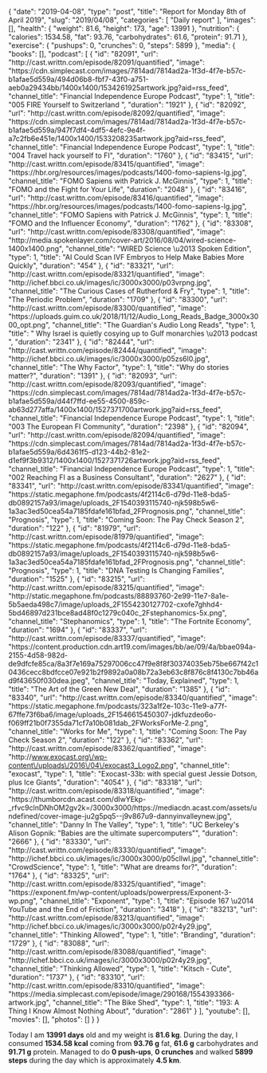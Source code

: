 {
    "date": "2019-04-08",
    "type": "post",
    "title": "Report for Monday 8th of April 2019",
    "slug": "2019\/04\/08",
    "categories": [
        "Daily report"
    ],
    "images": [],
    "health": {
        "weight": 81.6,
        "height": 173,
        "age": 13991
    },
    "nutrition": {
        "calories": 1534.58,
        "fat": 93.76,
        "carbohydrates": 61.6,
        "protein": 91.71
    },
    "exercise": {
        "pushups": 0,
        "crunches": 0,
        "steps": 5899
    },
    "media": {
        "books": [],
        "podcast": [
            {
                "id": "82091",
                "url": "http:\/\/cast.writtn.com\/episode\/82091\/quantified",
                "image": "https:\/\/cdn.simplecast.com\/images\/7814ad\/7814ad2a-1f3d-4f7e-b57c-b1afae5d559a\/494d06b8-fbf7-43f0-a751-aeb0a29434bb\/1400x1400\/1534261925artwork.jpg?aid=rss_feed",
                "channel_title": "Financial Independence Europe Podcast",
                "type": 1,
                "title": "005 FIRE Yourself to Switzerland ",
                "duration": "1921"
            },
            {
                "id": "82092",
                "url": "http:\/\/cast.writtn.com\/episode\/82092\/quantified",
                "image": "https:\/\/cdn.simplecast.com\/images\/7814ad\/7814ad2a-1f3d-4f7e-b57c-b1afae5d559a\/947f7df4-4df5-4efc-9e4f-a7c2fb6e451e\/1400x1400\/1533208235artwork.jpg?aid=rss_feed",
                "channel_title": "Financial Independence Europe Podcast",
                "type": 1,
                "title": "004 Travel hack yourself to FI",
                "duration": "1760"
            },
            {
                "id": "83415",
                "url": "http:\/\/cast.writtn.com\/episode\/83415\/quantified",
                "image": "https:\/\/hbr.org\/resources\/images\/podcasts\/1400-fomo-sapiens-lg.jpg",
                "channel_title": "FOMO Sapiens with Patrick J. McGinnis",
                "type": 1,
                "title": "FOMO and the Fight for Your Life",
                "duration": "2048"
            },
            {
                "id": "83416",
                "url": "http:\/\/cast.writtn.com\/episode\/83416\/quantified",
                "image": "https:\/\/hbr.org\/resources\/images\/podcasts\/1400-fomo-sapiens-lg.jpg",
                "channel_title": "FOMO Sapiens with Patrick J. McGinnis",
                "type": 1,
                "title": "FOMO and the Influencer Economy",
                "duration": "1762"
            },
            {
                "id": "83308",
                "url": "http:\/\/cast.writtn.com\/episode\/83308\/quantified",
                "image": "http:\/\/media.spokenlayer.com\/cover-art\/2016\/08\/04\/wired-science-1400x1400.png",
                "channel_title": "WIRED Science \u2013 Spoken Edition",
                "type": 1,
                "title": "AI Could Scan IVF Embryos to Help Make Babies More Quickly",
                "duration": "454"
            },
            {
                "id": "83321",
                "url": "http:\/\/cast.writtn.com\/episode\/83321\/quantified",
                "image": "http:\/\/ichef.bbci.co.uk\/images\/ic\/3000x3000\/p03vrpng.jpg",
                "channel_title": "The Curious Cases of Rutherford & Fry",
                "type": 1,
                "title": "The Periodic Problem",
                "duration": "1709"
            },
            {
                "id": "83300",
                "url": "http:\/\/cast.writtn.com\/episode\/83300\/quantified",
                "image": "https:\/\/uploads.guim.co.uk\/2018\/11\/12\/Audio_Long_Reads_Badge_3000x3000_opt.png",
                "channel_title": "The Guardian's Audio Long Reads",
                "type": 1,
                "title": " Why Israel is quietly cosying up to Gulf monarchies \u2013 podcast ",
                "duration": "2341"
            },
            {
                "id": "82444",
                "url": "http:\/\/cast.writtn.com\/episode\/82444\/quantified",
                "image": "http:\/\/ichef.bbci.co.uk\/images\/ic\/3000x3000\/p05zs6l0.jpg",
                "channel_title": "The Why Factor",
                "type": 1,
                "title": "Why do stories matter?",
                "duration": "1391"
            },
            {
                "id": "82093",
                "url": "http:\/\/cast.writtn.com\/episode\/82093\/quantified",
                "image": "https:\/\/cdn.simplecast.com\/images\/7814ad\/7814ad2a-1f3d-4f7e-b57c-b1afae5d559a\/d44f7ffd-ee55-4500-859c-ab63d277affa\/1400x1400\/1527371700artwork.jpg?aid=rss_feed",
                "channel_title": "Financial Independence Europe Podcast",
                "type": 1,
                "title": "003 The European FI Community",
                "duration": "2398"
            },
            {
                "id": "82094",
                "url": "http:\/\/cast.writtn.com\/episode\/82094\/quantified",
                "image": "https:\/\/cdn.simplecast.com\/images\/7814ad\/7814ad2a-1f3d-4f7e-b57c-b1afae5d559a\/6d4361f5-d123-44b2-81e2-d1ef9f3b9312\/1400x1400\/1527371726artwork.jpg?aid=rss_feed",
                "channel_title": "Financial Independence Europe Podcast",
                "type": 1,
                "title": "002 Reaching FI as a Business Consultant",
                "duration": "2627"
            },
            {
                "id": "83341",
                "url": "http:\/\/cast.writtn.com\/episode\/83341\/quantified",
                "image": "https:\/\/static.megaphone.fm\/podcasts\/4f2114c6-d79d-11e8-bda5-db0892157a93\/image\/uploads_2F1540393115740-njk598b5w6-1a3ac3ed50cea54a7185fdafe161bfad_2FPrognosis.png",
                "channel_title": "Prognosis",
                "type": 1,
                "title": "Coming Soon: The Pay Check Season 2",
                "duration": "122"
            },
            {
                "id": "81979",
                "url": "http:\/\/cast.writtn.com\/episode\/81979\/quantified",
                "image": "https:\/\/static.megaphone.fm\/podcasts\/4f2114c6-d79d-11e8-bda5-db0892157a93\/image\/uploads_2F1540393115740-njk598b5w6-1a3ac3ed50cea54a7185fdafe161bfad_2FPrognosis.png",
                "channel_title": "Prognosis",
                "type": 1,
                "title": "DNA Testing Is Changing Families",
                "duration": "1525"
            },
            {
                "id": "83215",
                "url": "http:\/\/cast.writtn.com\/episode\/83215\/quantified",
                "image": "http:\/\/static.megaphone.fm\/podcasts\/88893760-2e99-11e7-8a1e-5b5aeda498c7\/image\/uploads_2F1554230127702-cxofe7ghhd4-5bd46897d231bce8ad48f0c1279c040c_2Fstephanomics-5x.png",
                "channel_title": "Stephanomics",
                "type": 1,
                "title": "The Fortnite Economy",
                "duration": "1694"
            },
            {
                "id": "83337",
                "url": "http:\/\/cast.writtn.com\/episode\/83337\/quantified",
                "image": "https:\/\/content.production.cdn.art19.com\/images\/bb\/ae\/09\/4a\/bbae094a-2155-4d58-982d-de9dfcfe85ca\/8a3f7e169a75297006cc47f9e8f8f30374035eb75be667f42c10436cecc8bdfcce07e921b2f9892a0a08b72a3eb63c8f876c8f4130c7bb46ad9f43650f030dea.jpeg",
                "channel_title": "Today, Explained",
                "type": 1,
                "title": "The Art of the Green New Deal",
                "duration": "1385"
            },
            {
                "id": "83340",
                "url": "http:\/\/cast.writtn.com\/episode\/83340\/quantified",
                "image": "https:\/\/static.megaphone.fm\/podcasts\/323a1f2e-103c-11e9-a77f-67ffe73f6ba6\/image\/uploads_2F1546615450307-jdkfuzdeo6o-f069ff21b0f7355da71cf7a10b081dab_2FWorksForMe-2.png",
                "channel_title": "Works for Me",
                "type": 1,
                "title": "Coming Soon: The Pay Check Season 2",
                "duration": "122"
            },
            {
                "id": "83362",
                "url": "http:\/\/cast.writtn.com\/episode\/83362\/quantified",
                "image": "http:\/\/www.exocast.org\/wp-content\/uploads\/2016\/04\/exocast3_Logo2.png",
                "channel_title": "exocast",
                "type": 1,
                "title": "Exocast-33b: with special guest Jessie Dotson, plus Ice Giants",
                "duration": "4054"
            },
            {
                "id": "83318",
                "url": "http:\/\/cast.writtn.com\/episode\/83318\/quantified",
                "image": "https:\/\/thumborcdn.acast.com\/dIwYEkp-_rfvc9clnDNhOM2gv2k=\/3000x3000\/https:\/\/mediacdn.acast.com\/assets\/undefined\/cover-image-ju2g5pq5--j9v867u9-dannyinvalleynew.jpg",
                "channel_title": "Danny In The Valley",
                "type": 1,
                "title": "UC Berkeley's Alison Gopnik: \"Babies are the ultimate supercomputers\"",
                "duration": "2666"
            },
            {
                "id": "83330",
                "url": "http:\/\/cast.writtn.com\/episode\/83330\/quantified",
                "image": "http:\/\/ichef.bbci.co.uk\/images\/ic\/3000x3000\/p05cllwl.jpg",
                "channel_title": "CrowdScience",
                "type": 1,
                "title": "What are dreams for?",
                "duration": "1764"
            },
            {
                "id": "83325",
                "url": "http:\/\/cast.writtn.com\/episode\/83325\/quantified",
                "image": "https:\/\/exponent.fm\/wp-content\/uploads\/powerpress\/Exponent-3-wp.png",
                "channel_title": "Exponent",
                "type": 1,
                "title": "Episode 167 \u2014 YouTube and the End of Friction",
                "duration": "3418"
            },
            {
                "id": "83213",
                "url": "http:\/\/cast.writtn.com\/episode\/83213\/quantified",
                "image": "http:\/\/ichef.bbci.co.uk\/images\/ic\/3000x3000\/p02r4y29.jpg",
                "channel_title": "Thinking Allowed",
                "type": 1,
                "title": "Branding",
                "duration": "1729"
            },
            {
                "id": "83088",
                "url": "http:\/\/cast.writtn.com\/episode\/83088\/quantified",
                "image": "http:\/\/ichef.bbci.co.uk\/images\/ic\/3000x3000\/p02r4y29.jpg",
                "channel_title": "Thinking Allowed",
                "type": 1,
                "title": "Kitsch - Cute",
                "duration": "1737"
            },
            {
                "id": "83310",
                "url": "http:\/\/cast.writtn.com\/episode\/83310\/quantified",
                "image": "https:\/\/media.simplecast.com\/episode\/image\/290168\/1554393366-artwork.jpg",
                "channel_title": "The Bike Shed",
                "type": 1,
                "title": "193: A Thing I Know Almost Nothing About",
                "duration": "2861"
            }
        ],
        "youtube": [],
        "movies": [],
        "photos": []
    }
}

Today I am <strong>13991 days</strong> old and my weight is <strong>81.6 kg</strong>. During the day, I consumed <strong>1534.58 kcal</strong> coming from <strong>93.76 g</strong> fat, <strong>61.6 g</strong> carbohydrates and <strong>91.71 g</strong> protein. Managed to do <strong>0 push-ups</strong>, <strong>0 crunches</strong> and walked <strong>5899 steps</strong> during the day which is approximately <strong>4.5 km</strong>.